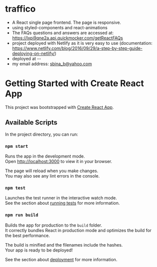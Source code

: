 # traffico

* A React single page frontend. The page is responsive. 
* using styled-components and react-animations
* The FAQs questions and answers are accessed at: https://lxpi9qne2a.api.quickmocker.com/getReactFAQs
* project deployed with Netlify as it is very easy to use (documentation: https://www.netlify.com/blog/2016/09/29/a-step-by-step-guide-deploying-on-netlify/)
* deployed at --
* my email address: sbina_b@yahoo.com
# Getting Started with Create React App

This project was bootstrapped with [Create React App](https://github.com/facebook/create-react-app).

## Available Scripts

In the project directory, you can run:

### `npm start`

Runs the app in the development mode.\
Open [http://localhost:3000](http://localhost:3000) to view it in your browser.

The page will reload when you make changes.\
You may also see any lint errors in the console.

### `npm test`

Launches the test runner in the interactive watch mode.\
See the section about [running tests](https://facebook.github.io/create-react-app/docs/running-tests) for more information.

### `npm run build`

Builds the app for production to the `build` folder.\
It correctly bundles React in production mode and optimizes the build for the best performance.

The build is minified and the filenames include the hashes.\
Your app is ready to be deployed!

See the section about [deployment](https://facebook.github.io/create-react-app/docs/deployment) for more information.



